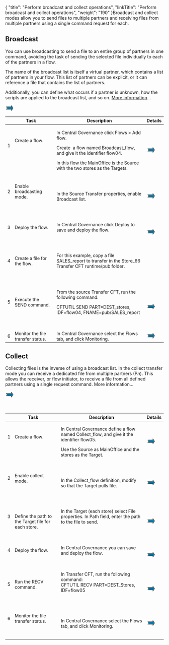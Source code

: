 {
    "title": "Perform broadcast and collect operations",
    "linkTitle": "Perform broadcast and collect operations",
    "weight": "190"
}Broadcast and collect modes allow you to send files to multiple partners and receiving files from multiple partners using a single command request for each.



## Broadcast



You can use broadcasting to send a file to an entire group of partners in one command, avoiding the task of sending the selected file individually to each of the partners in a flow.



The name of the broadcast list is itself a virtual partner, which contains a list of partners in your flow. This list of partners can be explicit, or it can reference a file that contains the list of partners.



Additionally, you can define what occurs if a partner is unknown, how the scripts are applied to the broadcast list, and so on. [More information](../../../concepts/transfer_command_overview/broadcast_collect)...



![Simplified diagram of a Source Transfer CFT sending a file to multiple Targets](mapArrow.png)



<table cellspacing="0">
   <col/>
   <col/>
   <col/>
   <col/>
   <thead>
      <tr>
<th colspan="2">  Task</th>
         <th>Description</th>
         <th>Details</th>
      </tr>
   </thead>
   <tbody>
      <tr>
         <td>
            <p>1</p>
            <p> </p>
         </td>
         <td>
            <p>Create a flow. </p>
            <p> </p>
            <p>
<br/>
</p>
         </td>
         <td>
            <p>In <span>Central Governance</span> click <span>Flows </span>&gt; <span>Add flow</span>.</p>
            <p>Create  a flow named <span>Broadcast_flow</span>, and give it the identifier <span>flow04</span>. </p>
            <p>In this flow the  MainOffice is the Source with the two stores as the Targets. </p>
         </td>
         <td><a href="../intro_cg_task_catalog/t_defineflow_broadcast"><img alt="" src="mapArrow.png"/></a>
         </td>
      </tr>
      <tr>
         <td>
            <p>2</p>
            <p> </p>
         </td>
         <td>
            <p>Enable broadcasting mode.</p>
            <p> </p>
         </td>
         <td>
            <p> </p>
            <p>In the Source Transfer properties, enable Broadcast list.</p>
            <p> </p>
         </td>
         <td><a href="../intro_cg_task_catalog/t_defineflow_broadcast"><img alt="" src="mapArrow.png"/></a>
         </td>
      </tr>
      <tr>
         <td>
            <p>3</p>
            <p> </p>
         </td>
         <td>
            <p>Deploy the flow.</p>
            <p> </p>
         </td>
         <td>
            <p>In <span>Central Governance</span> click <span>Deploy </span>to save and deploy the flow.</p>
            <p> </p>
         </td>
         <td><a href="../intro_cg_task_catalog/t_savedeployflow"><img alt="" src="mapArrow.png"/></a>
         </td>
      </tr>
      <tr>
         <td>
            <p>4</p>
            <p> </p>
         </td>
         <td>
            <p>Create a file for the flow.</p>
            <p> </p>
         </td>
         <td>
            <p>For this example, copy a file SALES_report to transfer in the Store_66 <span>Transfer CFT</span><span> runtime/pub </span>folder.</p>
            <p> </p>
         </td>
         <td>          </td>
      </tr>
      <tr>
         <td>
            <p>5</p>
            <p> </p>
         </td>
         <td>
            <p>Execute the SEND command.</p>
            <p> </p>
         </td>
         <td>
            <p>From the source <span>Transfer CFT</span>,  run the following command: </p>
            <p><span>CFTUTIL SEND PART=DEST_stores, IDF=flow04, FNAME=pub/SALES_report</span>
</p>
            <p> </p>
         </td>
         <td><a href="../../../c_intro_userinterfaces/about_cftutil"><img alt="" src="mapArrow.png"/></a>
         </td>
      </tr>
      <tr>
         <td>6         </td>
         <td>Monitor the file transfer status.          </td>
         <td>In <span>Central Governance</span> select the <span>Flows </span>tab, and click <span>Monitoring</span>.         </td>
         <td><a href="../intro_cg_task_catalog/c_flow_monitoring"><img alt="" src="mapArrow.png"/></a>
         </td>
      </tr>
   </tbody>
</table>



## Collect



Collecting files is the inverse of using a broadcast list. In the collect transfer mode you can receive a dedicated file from multiple partners (P*n*). This allows the receiver, or flow initiator, to receive a file from all defined partners using a single request command. More information...



![Simplified diagram of a Target Transfer CFT receiving files from multiple sources](mapArrow.png)



 



<table cellspacing="0">
   <col/>
   <col/>
   <col/>
   <col/>
   <thead>
      <tr>
<th colspan="2">  Task</th>
         <th>Description</th>
         <th>Details</th>
      </tr>
   </thead>
   <tbody>
      <tr>
         <td>
            <p>1</p>
            <p> </p>
         </td>
         <td>
            <p>Create a flow. </p>
            <p>
<br/>
</p>
         </td>
         <td>
            <p>In <span>Central Governance</span> define a flow named <span>Collect_flow</span>, and give it the identifier <span>flow05</span>.  </p>
            <p>Use the Source as MainOffice and the stores as the Target. <br/></p>
         </td>
         <td><a href="../intro_cg_task_catalog/t_define_simpleflow"><img alt="" src="mapArrow.png"/></a>
         </td>
      </tr>
      <tr>
         <td>
            <p>2</p>
            <p> </p>
         </td>
         <td>
            <p>Enable collect mode.</p>
            <p> </p>
         </td>
         <td>
            <p> </p>
            <p>In the Collect_flow definition, modify so that the Target pulls file.</p>
            <p> </p>
         </td>
         <td><a href="../intro_cg_task_catalog/t_defineflow_collect"><img alt="" src="mapArrow.png"/></a>
         </td>
      </tr>
      <tr>
         <td>
            <p>3</p>
            <p> </p>
         </td>
         <td>Define the path to the Target file for each store.          </td>
         <td>
            <p>In the Target (each store) select File properties. In Path field, enter the path to the file to send.</p>
            <p> </p>
         </td>
         <td><a href="../intro_cg_task_catalog/t_collect_target_properties"><img alt="" src="mapArrow.png"/></a>
         </td>
      </tr>
      <tr>
         <td>
            <p>4</p>
            <p> </p>
         </td>
         <td>
            <p>Deploy the flow.</p>
            <p> </p>
         </td>
         <td>
            <p>In <span>Central Governance</span> you can save and deploy the flow.</p>
            <p> </p>
         </td>
         <td><a href="../intro_cg_task_catalog/t_savedeployflow"><img alt="" src="mapArrow.png"/></a>
         </td>
      </tr>
      <tr>
         <td>
            <p>5</p>
            <p> </p>
         </td>
         <td>
            <p>Run the RECV command.</p>
            <p> </p>
         </td>
         <td>In <span>Transfer CFT</span>,  run the following command: <span><br/></span><span>CFTUTIL RECV PART=DEST_Stores, IDF=flow05</span>            <p> </p>         </td>
         <td><a href="../../../c_intro_userinterfaces/about_cftutil"><img alt="" src="mapArrow.png"/></a>
         </td>
      </tr>
      <tr>
         <td>
            <p>6</p>
            <p> </p>
         </td>
         <td>
            <p>Monitor the file transfer status. </p>
            <p> </p>
         </td>
         <td>
            <p>In <span>Central Governance</span> select the <span>Flows </span>tab, and click <span>Monitoring</span>.</p>
         </td>
         <td><a href="../intro_cg_task_catalog/c_flow_monitoring"><img alt="" src="mapArrow.png"/></a>
         </td>
      </tr>
   </tbody>
</table>


